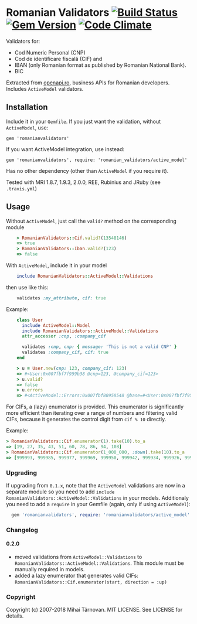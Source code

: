 # Romanian Validators [![Build Status](https://travis-ci.org/mtarnovan/romanianvalidators.svg?branch=master)](https://travis-ci.org/mtarnovan/romanianvalidators) [![Gem Version](https://badge.fury.io/rb/romanianvalidators.svg)](https://badge.fury.io/rb/romanianvalidators) [![Code Climate](https://codeclimate.com/github/mtarnovan/romanianvalidators/badges/gpa.svg)](https://codeclimate.com/github/mtarnovan/romanianvalidators)

Validators for:

  * Cod Numeric Personal (CNP)
  * Cod de identificare fiscală (CIF) and
  * IBAN (only Romanian format as published by Romanian National Bank).
  * BIC

Extracted from [openapi.ro](https://openapi.ro), business APIs for Romanian developers.
Includes `ActiveModel` validators.

## Installation

Include it in your `Gemfile`. If you just want the validation, without `ActiveModel`, use:

    gem 'romanianvalidators'

If you want ActiveModel integration, use instead:

    gem 'romanianvalidators', require: 'romanian_validators/active_model'

Has no other dependency (other than `ActiveModel` if you require it).

Tested with MRI 1.8.7, 1.9.3, 2.0.0, REE, Rubinius and JRuby (see `.travis.yml`)

## Usage

Without `ActiveModel`, just call the `valid?` method on the corresponding module

```ruby
    > RomanianValidators::Cif.valid?(13548146)
    => true
    > RomanianValidators::Iban.valid?(123)
    => false
 ```

With `ActiveModel`, include it in your model

```ruby
    include RomanianValidators::ActiveModel::Validations
```

then use like this:

```ruby
    validates :my_attribute, cif: true
```

Example:
```ruby
    class User
      include ActiveModel::Model
      include RomanianValidators::ActiveModel::Validations
      attr_accessor :cnp, :company_cif

      validates :cnp, cnp: { message: 'This is not a valid CNP' }
      validates :company_cif, cif: true
    end

    > u = User.new(cnp: 123, company_cif: 123)
    => #<User:0x007fbf7f959b38 @cnp=123, @company_cif=123>
    > u.valid?
    => false
    > u.errors
    => #<ActiveModel::Errors:0x007fbf80958548 @base=#<User:0x007fbf7f959b38 @cnp=123, @company_cif=123, @validation_context=nil, @errors=#<ActiveModel::Errors:0x007fbf80958548 ...>>, @messages={:cnp=>["This is not a valid CNP"], :company_cif=>["is invalid"]}, @details={:cnp=>[{:error=>"This is not a valid CNP"}], :company_cif=>[{:error=>:invalid}]}>
```

For CIFs, a (lazy) enumerator is provided. This enumerator is significantly
more efficient than iterating over a range of numbers and filtering valid CIFs, because
it generates the control digit from `cif % 10` directly.

Example:

```ruby
> RomanianValidators::Cif.enumerator(1).take(10).to_a
=> [19, 27, 35, 43, 51, 60, 78, 86, 94, 108]
> RomanianValidators::Cif.enumerator(1_000_000, :down).take(10).to_a
=> [999993, 999985, 999977, 999969, 999950, 999942, 999934, 999926, 999918, 999900]
```

### Upgrading

If upgrading from `0.1.x`, note that the `ActiveModel` validations are now in a separate module so you need to add
`include RomanianValidators::ActiveModel::Validations` in your models. Additionaly you need to add a `require` in your Gemfile (again, only if using `ActiveModel`):

```ruby
  gem 'romanianvalidators', require: 'romanianvalidators/active_model'
```

### Changelog

#### 0.2.0
* moved validations from `ActiveModel::Validations` to `RomanianValidators::ActiveModel::Validations`.
  This module must be manually required in models.
* added a lazy enumerator that generates valid CIFs: `RomanianValidators::Cif.enumerator(start, direction = :up)`

### Copyright

Copyright (c) 2007-2018 Mihai Târnovan. MIT LICENSE. See LICENSE for details.
